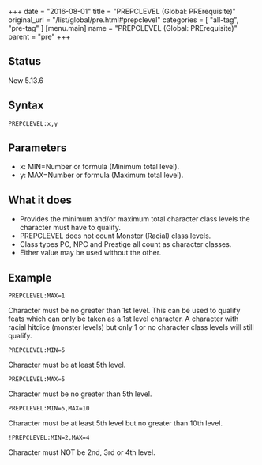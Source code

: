 +++
date = "2016-08-01"
title = "PREPCLEVEL (Global: PRErequisite)"
original_url = "/list/global/pre.html#prepclevel"
categories = [ "all-tag", "pre-tag" ]
[menu.main]
    name = "PREPCLEVEL (Global: PRErequisite)"
    parent = "pre"
+++

## Status

New 5.13.6

## Syntax

`PREPCLEVEL:x,y`

## Parameters

-   x: MIN=Number or formula (Minimum total level).
-   y: MAX=Number or formula (Maximum total level).



What it does
------------

-   Provides the minimum and/or maximum total character class levels the
    character must have to qualify.
-   PREPCLEVEL does not count Monster (Racial) class levels.
-   Class types PC, NPC and Prestige all count as character classes.
-   Either value may be used without the other.

Example
-------

`PREPCLEVEL:MAX=1`

Character must be no greater than 1st level. This can be used to qualify
feats which can only be taken as a 1st level character. A character with
racial hitdice (monster levels) but only 1 or no character class levels
will still qualify.

`PREPCLEVEL:MIN=5`

Character must be at least 5th level.

`PREPCLEVEL:MAX=5`

Character must be no greater than 5th level.

`PREPCLEVEL:MIN=5,MAX=10`

Character must be at least 5th level but no greater than 10th level.

`!PREPCLEVEL:MIN=2,MAX=4`

Character must NOT be 2nd, 3rd or 4th level.

